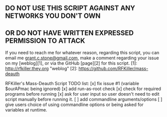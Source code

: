 DO NOT USE THIS SCRIPT AGAINST ANY NETWORKS YOU DON'T OWN
---------------------------------------------------------
OR DO NOT HAVE WRITTEN EXPRESSED PERMISSION TO ATTACK
-----------------------------------------------------

If you need to reach me for whatever reason, regarding this script, you can email me <grant.c.stone@gmail.com>, make a comment regarding your issue on my [weblog][1], or via the GitHub [page][2] for this script.
[1]: http://rfkiller.they.org "weblog"
[2]: https://github.com/RFKiller/mass-deauth

RFKiller's Mass-Deauth Script TODO list:
[x] fix issue #1 (variable $ourAPmac being ignored)
[x] add run-as-root check
[x] check for required programs before running
[x] ask for user input so user doesn't need to edit script manually before running it.
[ ] add commandline arguments/options
[ ] give users choice of using commandline options or being asked for variables at runtime.
